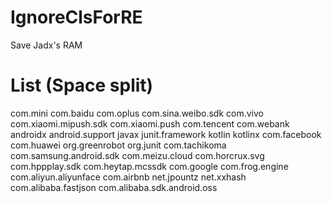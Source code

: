 # IgnoreClsForRE
Save Jadx's RAM


# List (Space split)

com.mini com.baidu com.oplus com.sina.weibo.sdk com.vivo com.xiaomi.mipush.sdk com.xiaomi.push com.tencent com.webank androidx android.support javax junit.framework kotlin kotlinx com.facebook com.huawei org.greenrobot org.junit com.tachikoma com.samsung.android.sdk com.meizu.cloud com.horcrux.svg com.hppplay.sdk com.heytap.mcssdk com.google com.frog.engine com.aliyun.aliyunface com.airbnb net.jpountz net.xxhash com.alibaba.fastjson com.alibaba.sdk.android.oss
